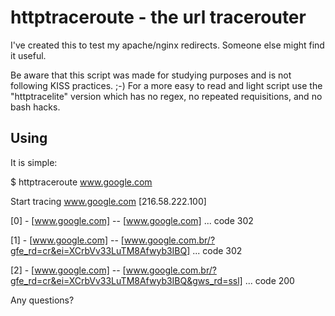 # httptraceroute - the url tracerouter

I've created this to test my apache/nginx redirects. 
Someone else might find it useful.

Be aware that this script was made for studying purposes and is not following
KISS practices. ;-) For a more easy to read and light script use the "httptracelite" version
which has no regex, no repeated requisitions, and no bash hacks.

## Using

It is simple:

$ httptraceroute www.google.com 

Start tracing www.google.com [216.58.222.100] 

[0] - [www.google.com] -- [www.google.com] ... code 302 

[1] - [www.google.com] -- [www.google.com.br/?gfe_rd=cr&ei=XCrbVv33LuTM8Afwyb3IBQ] ... code 302 

[2] - [www.google.com] -- [www.google.com.br/?gfe_rd=cr&ei=XCrbVv33LuTM8Afwyb3IBQ&gws_rd=ssl] ... code 200 

Any questions?
